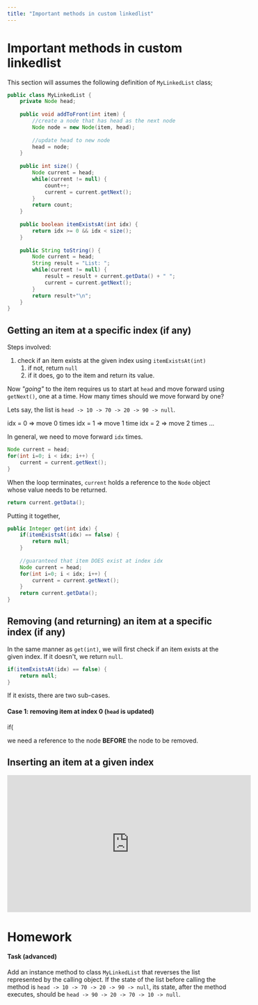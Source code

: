 ```yaml
---
title: "Important methods in custom linkedlist"
---
```


# Important methods in custom linkedlist

This section will assumes the following definition of `MyLinkedList` class;

```java
public class MyLinkedList {
	private Node head;
	
	public void addToFront(int item) {
		//create a node that has head as the next node
		Node node = new Node(item, head);
		
		//update head to new node
		head = node;
	}
	
	public int size() {
		Node current = head;
		while(current != null) {
			count++;
			current = current.getNext();
		}
		return count;
	}
	
	public boolean itemExistsAt(int idx) {
		return idx >= 0 && idx < size();
	}
	
	public String toString() {
		Node current = head;
		String result = "List: ";
		while(current != null) {
			result = result + current.getData() + " ";
			current = current.getNext();
		}
		return result+"\n";
	}
}
```
## Getting an item at a specific index (if any)

Steps involved:

1. check if an item exists at the given index using `itemExistsAt(int)`
	1. if not, return `null`
	2. if it does, go to the item and return its value.
	 
Now *"going"* to the item requires us to start at `head` and move forward using `getNext()`, one at a time. How many times should we move forward by one?

Lets say, the list is `head -> 10 -> 70 -> 20 -> 90 -> null`.

idx = 0 => move 0 times
idx = 1 => move 1 time
idx = 2 => move 2 times 
...

In general, we need to move forward `idx` times.

```java
Node current = head;
for(int i=0; i < idx; i++) {
	current = current.getNext();
}
```

When the loop terminates, `current` holds a reference to the `Node` object whose value needs to be returned.

```java
return current.getData();
```

Putting it together,

```java
public Integer get(int idx) {
	if(itemExistsAt(idx) == false) {
		return null;
	}
	
	//guaranteed that item DOES exist at index idx
	Node current = head;
	for(int i=0; i < idx; i++) {
		current = current.getNext();
	}
	return current.getData();
}
```
## Removing (and returning) an item at a specific index (if any)

In the same manner as `get(int)`, we will first check if an item exists at the given index. If it doesn't, we return `null`.

```java
if(itemExistsAt(idx) == false) {
	return null;
}
```

If it exists, there are two sub-cases.

#### Case 1: removing item at index 0 (`head` is updated)

if(

we need a reference to the node **BEFORE** the node to be removed.

## Inserting an item at a given index

<iframe width="560" height="315" src="https://www.youtube.com/embed/pYyZ__roUZk" frameborder="0" allow="autoplay; encrypted-media" allowfullscreen></iframe>

# Homework


#### Task  (advanced)

Add an instance method to class `MyLinkedList` that reverses the list represented by the calling object. If the state of the list before calling the method is `head -> 10 -> 70 -> 20 -> 90 -> null`, its state, after the method executes, should be `head -> 90 -> 20 -> 70 -> 10 -> null`.